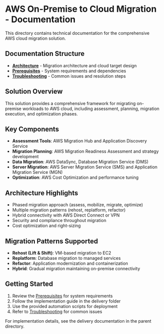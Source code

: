 # AWS On-Premise to Cloud Migration - Documentation

This directory contains technical documentation for the comprehensive AWS cloud migration solution.

## Documentation Structure

- **[Architecture](architecture.md)** - Migration architecture and cloud target design
- **[Prerequisites](prerequisites.md)** - System requirements and dependencies
- **[Troubleshooting](troubleshooting.md)** - Common issues and resolution steps

## Solution Overview

This solution provides a comprehensive framework for migrating on-premise workloads to AWS cloud, including assessment, planning, migration execution, and optimization phases.

## Key Components

- **Assessment Tools**: AWS Migration Hub and Application Discovery Service
- **Migration Planning**: AWS Migration Readiness Assessment and strategy development
- **Data Migration**: AWS DataSync, Database Migration Service (DMS)
- **Server Migration**: AWS Server Migration Service (SMS) and Application Migration Service (MGN)
- **Optimization**: AWS Cost Optimization and performance tuning

## Architecture Highlights

- Phased migration approach (assess, mobilize, migrate, optimize)
- Multiple migration patterns (rehost, replatform, refactor)
- Hybrid connectivity with AWS Direct Connect or VPN
- Security and compliance throughout migration
- Cost optimization and right-sizing

## Migration Patterns Supported

- **Rehost (Lift & Shift)**: VM-based migration to EC2
- **Replatform**: Database migration to managed services
- **Refactor**: Application modernization and containerization
- **Hybrid**: Gradual migration maintaining on-premise connectivity

## Getting Started

1. Review the [Prerequisites](prerequisites.md) for system requirements
2. Follow the implementation guide in the delivery folder
3. Use the provided automation scripts for deployment
4. Refer to [Troubleshooting](troubleshooting.md) for common issues

For implementation details, see the delivery documentation in the parent directory.
